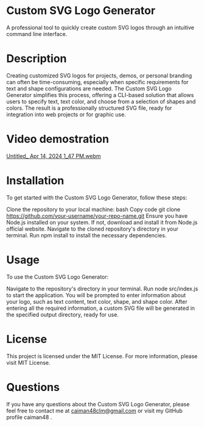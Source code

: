 # Custom SVG Logo Generator
A professional tool to quickly create custom SVG logos through an intuitive command line interface.

# Description
Creating customized SVG logos for projects, demos, or personal branding can often be time-consuming, especially when specific requirements for text and shape configurations are needed. The Custom SVG Logo Generator simplifies this process, offering a CLI-based solution that allows users to specify text, text color, and choose from a selection of shapes and colors. The result is a professionally structured SVG file, ready for integration into web projects or for graphic use.

# Video demostration 

[Untitled_ Apr 14, 2024 1_47 PM.webm](https://github.com/caiman48/SVG-Logo-Maker/assets/102683872/c479e987-5b13-4233-816b-a7a2f21e1f37)



# Installation
To get started with the Custom SVG Logo Generator, follow these steps:

Clone the repository to your local machine:
bash
Copy code
git clone https://github.com/your-username/your-repo-name.git
Ensure you have Node.js installed on your system. If not, download and install it from Node.js official website.
Navigate to the cloned repository's directory in your terminal.
Run npm install to install the necessary dependencies.


# Usage
To use the Custom SVG Logo Generator:

Navigate to the repository's directory in your terminal.
Run node src/index.js to start the application.
You will be prompted to enter information about your logo, such as text content, text color, shape, and shape color.
After entering all the required information, a custom SVG file will be generated in the specified output directory, ready for use.


# License
This project is licensed under the MIT License. For more information, please visit MIT License.

# Questions

If you have any questions about the Custom SVG Logo Generator, please feel free to contact me at caiman48clm@gmail.com or visit my GitHub profile caiman48 .
